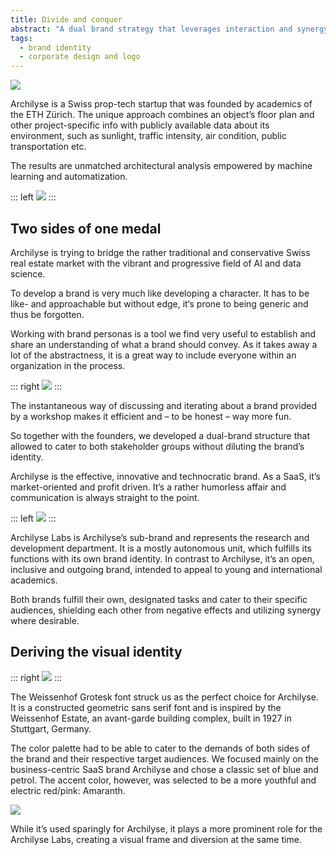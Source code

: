 ```yaml
---
title: Divide and conquer
abstract: "A dual brand strategy that leverages interaction and synergy to create more than the sum of its parts for <strong>Archilyse</strong>, architecture analysis by machine learning."
tags:
  - brand identity
  - corporate design and logo
---
```

![](/cases/branding_archilyse/logo.svg)

Archilyse is a Swiss prop-tech startup that was founded by academics of the ETH Zürich. The unique approach combines an object’s floor plan and other project-specific info with publicly available data about its environment, such as sunlight, traffic intensity, air condition, public transportation etc. 

The results are unmatched architectural analysis empowered by machine learning and automatization.

::: left
![](/cases/branding_archilyse/brandstructure.jpg)
:::

## Two sides of one medal 
Archilyse is trying to bridge the rather traditional and conservative Swiss real estate market with the vibrant and progressive field of AI and data science. 

To develop a brand is very much like developing a character. It has to be like- and approachable but without edge, it‘s prone to being generic and thus be forgotten.

Working with brand personas is a tool we find very useful to establish and share an understanding of what a brand should convey. As it takes away a lot of the abstractness, it is a great way to include everyone within an organization in the process.

::: right
![](/cases/branding_archilyse/brandpersona.jpg)
:::

The instantaneous way of discussing and iterating about a brand provided by a workshop makes it efficient and – to be honest – way more fun. 

So together with the founders, we developed a dual-brand structure that allowed to cater to both stakeholder groups without diluting the brand’s identity.

Archilyse is the effective, innovative and technocratic brand. As a SaaS, it’s market-oriented and profit driven. It’s a rather humorless affair and communication is always straight to the point. 

::: left
![](/cases/branding_archilyse/dualbrand.jpg)
:::

Archilyse Labs is Archilyse’s sub-brand and represents the research and development department. It is a mostly autonomous unit, which fulfills its functions with its own brand identity. In contrast to Archilyse, it’s an open, inclusive and outgoing brand, intended to appeal to young and international academics.

Both brands fulfill their own, designated tasks and cater to their specific audiences, shielding each other from negative effects and utilizing synergy where desirable.

## Deriving the visual identity

::: right
![](/cases/branding_archilyse/font.svg)
:::

The Weissenhof Grotesk font struck us as the perfect choice for Archilyse. It is a constructed geometric sans serif font and is inspired by the Weissenhof Estate, an avant-garde building complex, built in 1927 in Stuttgart, Germany. 

The color palette had to be able to cater to the demands of both sides of the brand and their respective target audiences. We focused mainly on the business-centric SaaS brand Archilyse and chose a classic set of blue and petrol. The accent color, however, was selected to be a more youthful and electric red/pink: Amaranth.

![](/cases/branding_archilyse/colors.svg)

While it’s used sparingly for Archilyse, it plays a more prominent role for the Archilyse Labs, creating a visual frame and diversion at the same time. 